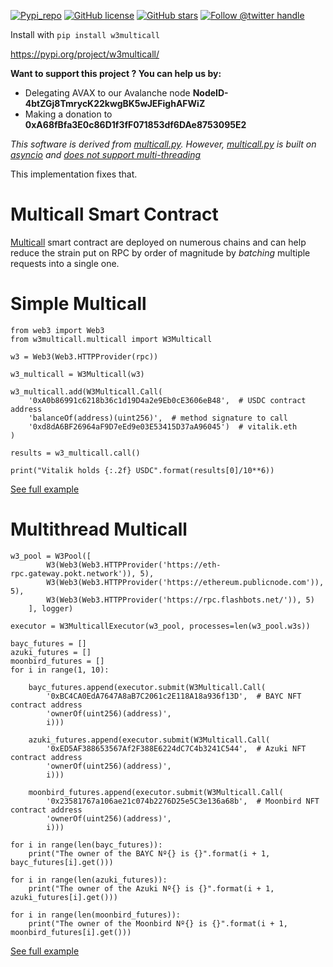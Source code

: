 
[![Pypi_repo](https://img.shields.io/pypi/v/w3multicall?style=flat-square)](https://pypi.org/project/w3multicall/)
[![GitHub license](https://img.shields.io/github/license/0rtis/w3multicall.svg?style=flat-square)](https://github.com/0rtis/w3multicall/blob/master/LICENSE)
[![GitHub stars](https://img.shields.io/github/stars/0rtis?style=flat-square)](https://github.com/0rtis)
[![Follow @twitter handle](https://img.shields.io/twitter/follow/Knockturn_io.svg?style=flat-square)](https://twitter.com/intent/follow?screen_name=Knockturn_io)


Install with `pip install w3multicall`

https://pypi.org/project/w3multicall/


**Want to support this project ? You can help us by:**
- Delegating AVAX to our Avalanche node **NodeID-4btZGj8TmrycK22kwgBK5wJEFighAFWiZ**
- Making a donation to **0xA68fBfa3E0c86D1f3fF071853df6DAe8753095E2**


*This software is derived from [multicall.py](https://github.com/banteg/multicall.py).
However, [multicall.py](https://github.com/banteg/multicall.py) is built on [asyncio](https://docs.python.org/3/library/asyncio.html) and
[does not support multi-threading](https://github.com/banteg/multicall.py/issues/77)*

This implementation fixes that.

# Multicall Smart Contract
[Multicall](https://github.com/mds1/multicall) smart contract are deployed on numerous chains and can help reduce the strain
put on RPC by order of magnitude by *batching* multiple requests into a single one.

# Simple Multicall

```
from web3 import Web3
from w3multicall.multicall import W3Multicall

w3 = Web3(Web3.HTTPProvider(rpc))

w3_multicall = W3Multicall(w3)

w3_multicall.add(W3Multicall.Call(
    '0xA0b86991c6218b36c1d19D4a2e9Eb0cE3606eB48',  # USDC contract address
    'balanceOf(address)(uint256)',  # method signature to call
    '0xd8dA6BF26964aF9D7eEd9e03E53415D37aA96045')  # vitalik.eth
)

results = w3_multicall.call()

print("Vitalik holds {:.2f} USDC".format(results[0]/10**6))

```

[See full example](/examples/simple_multicall.py)

# Multithread Multicall

```
w3_pool = W3Pool([
        W3(Web3(Web3.HTTPProvider('https://eth-rpc.gateway.pokt.network')), 5),
        W3(Web3(Web3.HTTPProvider('https://ethereum.publicnode.com')), 5),
        W3(Web3(Web3.HTTPProvider('https://rpc.flashbots.net/')), 5)
    ], logger)

executor = W3MulticallExecutor(w3_pool, processes=len(w3_pool.w3s))

bayc_futures = []
azuki_futures = []
moonbird_futures = []
for i in range(1, 10):

    bayc_futures.append(executor.submit(W3Multicall.Call(
        '0xBC4CA0EdA7647A8aB7C2061c2E118A18a936f13D',  # BAYC NFT contract address
        'ownerOf(uint256)(address)',
        i)))

    azuki_futures.append(executor.submit(W3Multicall.Call(
        '0xED5AF388653567Af2F388E6224dC7C4b3241C544',  # Azuki NFT contract address
        'ownerOf(uint256)(address)',
        i)))

    moonbird_futures.append(executor.submit(W3Multicall.Call(
        '0x23581767a106ae21c074b2276D25e5C3e136a68b',  # Moonbird NFT contract address
        'ownerOf(uint256)(address)',
        i)))        
    
for i in range(len(bayc_futures)):
    print("The owner of the BAYC Nº{} is {}".format(i + 1, bayc_futures[i].get()))

for i in range(len(azuki_futures)):
    print("The owner of the Azuki Nº{} is {}".format(i + 1, azuki_futures[i].get()))

for i in range(len(moonbird_futures)):
    print("The owner of the Moonbird Nº{} is {}".format(i + 1, moonbird_futures[i].get()))
```

[See full example](/examples/mutithread_multicall.py)